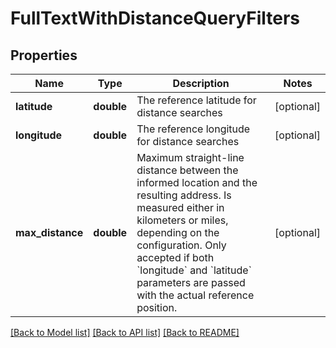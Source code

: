 # FullTextWithDistanceQueryFilters

## Properties
Name | Type | Description | Notes
------------ | ------------- | ------------- | -------------
**latitude** | **double** | The reference latitude for distance searches | [optional] 
**longitude** | **double** | The reference longitude for distance searches | [optional] 
**max_distance** | **double** | Maximum straight-line distance between the informed location and the resulting address. Is measured either in kilometers or miles, depending on the configuration. Only accepted if both &#x60;longitude&#x60; and &#x60;latitude&#x60; parameters are passed with the actual reference position. | [optional] 

[[Back to Model list]](../../README.md#documentation-for-models) [[Back to API list]](../../README.md#documentation-for-api-endpoints) [[Back to README]](../../README.md)

